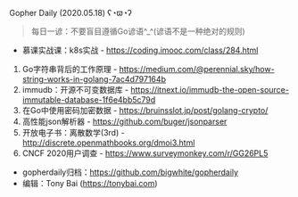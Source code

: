 Gopher Daily (2020.05.18) ʕ◔ϖ◔ʔ

>每日一谚：不要盲目遵循Go谚语^_^(谚语不是一种绝对的规则)

* 慕课实战课：k8s实战 - https://coding.imooc.com/class/284.html

1. Go字符串背后的工作原理 - https://medium.com/@perennial.sky/how-string-works-in-golang-7ac4d797164b
2. immudb：开源不可变数据库 - https://itnext.io/immudb-the-open-source-immutable-database-1f6e4bb5c79d
3. 在Go中使用密码加密数据 - https://bruinsslot.jp/post/golang-crypto/
4. 高性能json解析器 - https://github.com/buger/jsonparser
5. 开放电子书：离散数学(3rd) - http://discrete.openmathbooks.org/dmoi3.html
6. CNCF 2020用户调查 - https://www.surveymonkey.com/r/GG26PL5

* gopherdaily归档：https://github.com/bigwhite/gopherdaily
* 编辑：Tony Bai (https://tonybai.com)
